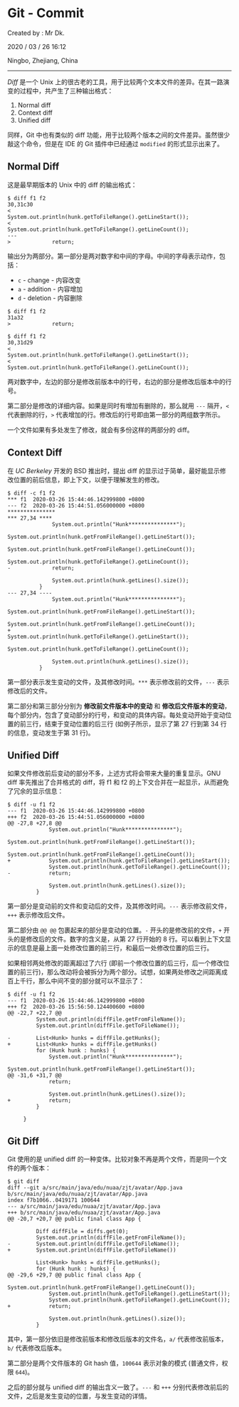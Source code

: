 # Git - Commit

Created by : Mr Dk.

2020 / 03 / 26 16:12

Ningbo, Zhejiang, China

---

*Diff* 是一个 Unix 上的很古老的工具，用于比较两个文本文件的差异。在其一路演变的过程中，共产生了三种输出格式：

1. Normal diff
2. Context diff
3. Unified diff

同样，Git 中也有类似的 diff 功能，用于比较两个版本之间的文件差异。虽然很少敲这个命令，但是在 IDE 的 Git 插件中已经通过 `modified` 的形式显示出来了。

## Normal Diff

这是最早期版本的 Unix 中的 diff 的输出格式：

```console
$ diff f1 f2
30,31c30
<             System.out.println(hunk.getToFileRange().getLineStart());
<             System.out.println(hunk.getToFileRange().getLineCount());
---
>             return;
```

输出分为两部分。第一部分是两对数字和中间的字母。中间的字母表示动作，包括：

* `c` - change - 内容改变
* `a` - addition - 内容增加
* `d` - deletion - 内容删除

```console
$ diff f1 f2
31a32
>             return;
```

```console
$ diff f1 f2
30,31d29
<             System.out.println(hunk.getToFileRange().getLineStart());
<             System.out.println(hunk.getToFileRange().getLineCount());
```

两对数字中，左边的部分是修改前版本中的行号，右边的部分是修改后版本中的行号。

第二部分是修改的详细内容。如果是同时有增加有删除的，那么就用 `---` 隔开，`<` 代表删除的行，`>` 代表增加的行。修改后的行号即由第一部分的两组数字所示。

一个文件如果有多处发生了修改，就会有多份这样的两部分的 diff。

## Context Diff

在 *UC Berkeley* 开发的 BSD 推出时，提出 diff 的显示过于简单，最好能显示修改位置的前后信息，即上下文，以便于理解发生的修改。

```console
$ diff -c f1 f2
*** f1  2020-03-26 15:44:46.142999800 +0800
--- f2  2020-03-26 15:44:51.056000000 +0800
***************
*** 27,34 ****
              System.out.println("Hunk***************");
              System.out.println(hunk.getFromFileRange().getLineStart());
              System.out.println(hunk.getFromFileRange().getLineCount());
              System.out.println(hunk.getToFileRange().getLineCount());
-             return;

              System.out.println(hunk.getLines().size());
          }
--- 27,34 ----
              System.out.println("Hunk***************");
              System.out.println(hunk.getFromFileRange().getLineStart());
              System.out.println(hunk.getFromFileRange().getLineCount());
+             System.out.println(hunk.getToFileRange().getLineStart());
              System.out.println(hunk.getToFileRange().getLineCount());
  
              System.out.println(hunk.getLines().size());
          }
```

第一部分表示发生变动的文件，及其修改时间。`***` 表示修改前的文件，`---` 表示修改后的文件。

第二部分和第三部分分别为 **修改前文件版本中的变动** 和 **修改后文件版本的变动**，每个部分内，包含了变动部分的行号，和变动的具体内容。每处变动开始于变动位置的前三行，结束于变动位置的后三行 (如例子所示，显示了第 27 行到第 34 行的信息，变动发生于第 31 行)。

## Unified Diff

如果文件修改前后变动的部分不多，上述方式将会带来大量的重复显示。GNU diff 率先推出了合并格式的 diff，将 f1 和 f2 的上下文合并在一起显示，从而避免了冗余的显示信息：

```console
$ diff -u f1 f2
--- f1  2020-03-26 15:44:46.142999800 +0800
+++ f2  2020-03-26 15:44:51.056000000 +0800
@@ -27,8 +27,8 @@
             System.out.println("Hunk***************");
             System.out.println(hunk.getFromFileRange().getLineStart());
             System.out.println(hunk.getFromFileRange().getLineCount());
+            System.out.println(hunk.getToFileRange().getLineStart());
             System.out.println(hunk.getToFileRange().getLineCount());
-            return;

             System.out.println(hunk.getLines().size());
         }
```

第一部分是变动前的文件和变动后的文件，及其修改时间。`---` 表示修改前文件，`+++` 表示修改后文件。

第二部分由 `@@ @@` 包裹起来的部分是变动的位置。`-` 开头的是修改前的文件，`+` 开头的是修改后的文件。数字的含义是，从第 27 行开始的 8 行。可以看到上下文显示的信息是最上面一处修改位置的前三行，和最后一处修改位置的后三行。

如果相邻两处修改的距离超过了六行 (即前一个修改位置的后三行，后一个修改位置的前三行)，那么改动将会被拆分为两个部分。试想，如果两处修改之间距离成百上千行，那么中间不变的部分就可以不显示了：

```console
$ diff -u f1 f2
--- f1  2020-03-26 15:44:46.142999800 +0800
+++ f2  2020-03-26 15:56:50.124400600 +0800
@@ -22,7 +22,7 @@
         System.out.println(diffFile.getFromFileName());
         System.out.println(diffFile.getToFileName());

-        List<Hunk> hunks = diffFile.getHunks();
+        List<Hunk> hunks = diffFile.getHunks()
         for (Hunk hunk : hunks) {
             System.out.println("Hunk***************");
             System.out.println(hunk.getFromFileRange().getLineStart());
@@ -31,6 +31,7 @@
             return;

             System.out.println(hunk.getLines().size());
+            return;
         }

     }
```

## Git Diff

Git 使用的是 unified diff 的一种变体。比较对象不再是两个文件，而是同一个文件的两个版本：

```console
$ git diff
diff --git a/src/main/java/edu/nuaa/zjt/avatar/App.java b/src/main/java/edu/nuaa/zjt/avatar/App.java
index f7b1066..0419171 100644
--- a/src/main/java/edu/nuaa/zjt/avatar/App.java
+++ b/src/main/java/edu/nuaa/zjt/avatar/App.java
@@ -20,7 +20,7 @@ public final class App {

         Diff diffFile = diffs.get(0);
         System.out.println(diffFile.getFromFileName());
-        System.out.println(diffFile.getToFileName());
+        System.out.println(diffFile.getToFileName())

         List<Hunk> hunks = diffFile.getHunks();
         for (Hunk hunk : hunks) {
@@ -29,6 +29,7 @@ public final class App {
             System.out.println(hunk.getFromFileRange().getLineCount());
             System.out.println(hunk.getToFileRange().getLineStart());
             System.out.println(hunk.getToFileRange().getLineCount());
+            return;

             System.out.println(hunk.getLines().size());
         }
```

其中，第一部分依旧是修改前版本和修改后版本的文件名，`a/` 代表修改前版本，`b/` 代表修改后版本。

第二部分是两个文件版本的 Git hash 值，`100644` 表示对象的模式 (普通文件，权限 `644`)。

之后的部分就与 unified diff 的输出含义一致了。`---` 和 `+++` 分别代表修改前后的文件，之后是发生变动的位置，与发生变动的详情。
